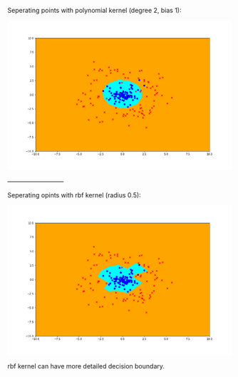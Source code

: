Seperating points with polynomial kernel (degree 2, bias 1):

![Aaron Swartz](https://raw.githubusercontent.com/wz0919/ML-based-on-NumPy/main/SVM/data/result_of_poly_kernel.png)

—————————

Seperating opints with rbf kernel (radius 0.5):

![Aaron Swartz](https://raw.githubusercontent.com/wz0919/ML-based-on-NumPy/main/SVM/data/result_of_rbf_kernel.png)

rbf kernel can have more detailed decision boundary.
